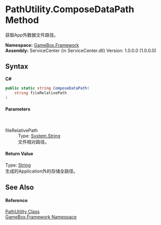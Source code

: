 # PathUtility.ComposeDataPath Method 
 

获取App外数据文件路径。

**Namespace:**&nbsp;<a href="a8957fe6-9cc0-3a6d-cd5c-a2a246efee1e">GameBox.Framework</a><br />**Assembly:**&nbsp;ServiceCenter (in ServiceCenter.dll) Version: 1.0.0.0 (1.0.0.0)

## Syntax

**C#**<br />
``` C#
public static string ComposeDataPath(
	string fileRelativePath
)
```


#### Parameters
&nbsp;<dl><dt>fileRelativePath</dt><dd>Type: <a href="http://msdn2.microsoft.com/zh-cn/library/s1wwdcbf" target="_blank">System.String</a><br />文件相对路径。</dd></dl>

#### Return Value
Type: <a href="http://msdn2.microsoft.com/zh-cn/library/s1wwdcbf" target="_blank">String</a><br />生成的Application外的存储全路径。

## See Also


#### Reference
<a href="d1a02e79-c7ae-e904-a738-c61a4f520689">PathUtility Class</a><br /><a href="a8957fe6-9cc0-3a6d-cd5c-a2a246efee1e">GameBox.Framework Namespace</a><br />